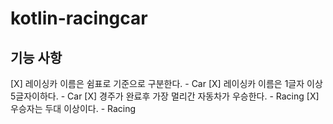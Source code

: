 # kotlin-racingcar
## 기능 사항

[X] 레이싱카 이름은 쉼표로 기준으로 구분한다. - Car
[X] 레이싱카 이름은 1글자 이상 5글자이하다. - Car
[X] 경주가 완료후 가장 멀리간 자동차가 우승한다. - Racing
[X] 우승자는 두대 이상이다. - Racing 
